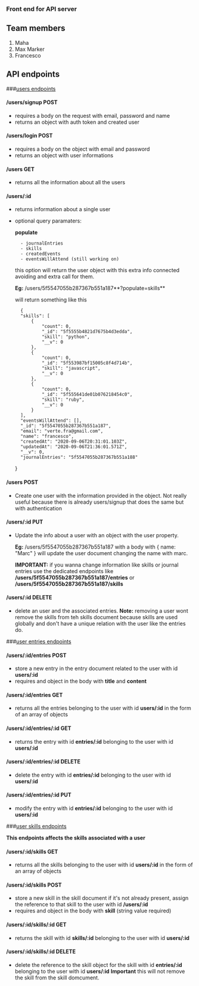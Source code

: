 ### Front end for API server

## Team members

1. Maha
2. Max Marker
3. Francesco

## API endpoints

###<u>users endpoints</u>

#### /users/signup POST

- requires a body on the request with email, password and name
- returns an object with auth token and created user

#### /users/login POST

- requires a body on the object with email and password
- returns an object with user informations

#### /users GET

- returns all the information about all the users

#### /users/:id

- returns information about a single user
- optional query paramaters:

  **populate**

        - journalEntries
        - skills
        - createdEvents
        - eventsWillAttend (still working on)

  this option will return the user object with this extra info connected
  avoiding and extra call for them.

  **Eg:** /users/5f5547055b287367b551a187**?populate=skills**

  will return something like this

        {
        "skills": [
            {
                "count": 0,
                "_id": "5f5555b4821d7675b4d3edda",
                "skill": "python",
                "__v": 0
            },
            {
                "count": 0,
                "_id": "5f553987bf15005c8f4d714b",
                "skill": "javascript",
                "__v": 0
            },
            {
                "count": 0,
                "_id": "5f555641de01b076218454c0",
                "skill": "ruby",
                "__v": 0
            }
        ],
        "eventsWillAttend": [],
        "_id": "5f5547055b287367b551a187",
        "email": "verte.fra@gmail.com",
        "name": "francesco",
        "createdAt": "2020-09-06T20:31:01.103Z",
        "updatedAt": "2020-09-06T21:36:01.571Z",
        "__v": 0,
        "journalEntries": "5f5547055b287367b551a188"

  }

#### /users POST

- Create one user with the information provided in the object. Not really useful because there is
  already users/signup that does the same but with authentication

#### /users/:id PUT

- Update the info about a user with an object with the user property.

  **Eg:** /users/5f5547055b287367b551a187 with a body with
  { name: "Marc" } will update the user document changing the
  name with marc.

  **IMPORTANT:** if you wanna change information like skills or journal entries use the dedicated
  endpoints like **/users/5f5547055b287367b551a187/entries** or **/users/5f5547055b287367b551a187/skills**

#### /users/:id DELETE

- delete an user and the associated entries. **Note:** removing a user wont remove the skills from teh skills document because skills are used globally and don't have a unique relation with the user like the entries do.

###<u>user entries endpoints</u>

#### /users/:id/entries POST

- store a new entry in the entry document related to the user with id **users/:id**
- requires and object in the body with **title** and **content**

#### /users/:id/entries GET

- returns all the entries belonging to the user with id **users/:id** in the form of an array of objects

#### /users/:id/entries/:id GET

- returns the entry with id **entries/:id** belonging to the user with id **users/:id**

#### /users/:id/entries/:id DELETE

- delete the entry with id **entries/:id** belonging to the user with id **users/:id**

#### /users/:id/entries/:id PUT

- modify the entry with id **entries/:id** belonging to the user with id **users/:id**

###<u>user skills endpoints</u>

**This endpoints affects the skills associated with a user**

#### /users/:id/skills GET

- returns all the skills belonging to the user with id **users/:id** in the form of an array of objects

#### /users/:id/skills POST

- store a new skill in the skill document if it's not already present, assign the reference to that skill to the user with id **/users/:id**
- requires and object in the body with **skill** (string value required)

#### /users/:id/skills/:id GET

- returns the skill with id **skills/:id** belonging to the user with id **users/:id**

#### /users/:id/skills/:id DELETE

- delete the reference to the skill object for the skill with id **entries/:id** belonging to the user with id **users/:id** **Important** this will not remove the skill from the skill domcument.
